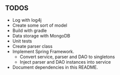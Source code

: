 TODOS
-----
* Log with log4j
* Create some sort of model
* Build with gradle
* Data storage with MongoDB
* Unit tests
* Create parser class
* Implement Spring Framework.
    * Convert service, parser and DAO to singletons
    * Inject parser and DAO instances into service
* Document dependencies in this README.
